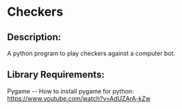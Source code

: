 # Checkers
## Description:

A python program to play checkers against a computer bot.
## Library Requirements:
Pygame -- How to install pygame for python: https://www.youtube.com/watch?v=AdUZArA-kZw
